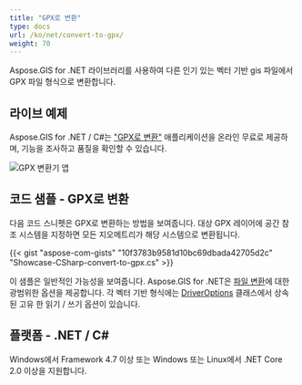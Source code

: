 ```yaml
---
title: "GPX로 변환"
type: docs
url: /ko/net/convert-to-gpx/
weight: 70
---
```


Aspose.GIS for .NET 라이브러리를 사용하여 다른 인기 있는 벡터 기반 gis 파일에서 GPX 파일 형식으로 변환합니다.

## **라이브 예제**

Aspose.GIS for .NET / C#는 ["GPX로 변환"](https://products.aspose.app/gis/conversion/convert-to-gpx) 애플리케이션을 온라인 무료로 제공하며, 기능을 조사하고 품질을 확인할 수 있습니다.

![ GPX 변환기 앱](conversion.png)

## **코드 샘플 - GPX로 변환**

다음 코드 스니펫은 GPX로 변환하는 방법을 보여줍니다. 대상 GPX 레이어에 공간 참조 시스템을 지정하면 모든 지오메트리가 해당 시스템으로 변환됩니다. 

{{< gist "aspose-com-gists" "10f3783b9581d10bc69dbada42705d2c" "Showcase-CSharp-convert-to-gpx.cs" >}}

이 샘플은 일반적인 가능성을 보여줍니다. Aspose.GIS for .NET은 [파일 변환](https://docs.aspose.com/gis/net/vector-layers/)에 대한 광범위한 옵션을 제공합니다. 각 벡터 기반 형식에는 [DriverOptions](https://reference.aspose.com/gis/net/aspose.gis/driveroptions) 클래스에서 상속된 고유 한 읽기 / 쓰기 옵션이 있습니다.

## **플랫폼 - .NET / C#**

Windows에서 Framework 4.7 이상 또는 Windows 또는 Linux에서 .NET Core 2.0 이상을 지원합니다.
